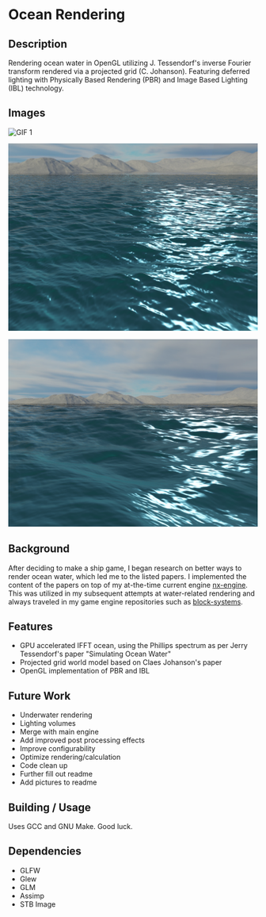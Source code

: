 # Ocean Rendering

## Description

Rendering ocean water in OpenGL utilizing J. Tessendorf's inverse Fourier transform rendered via a projected grid (C. Johanson).
Featuring deferred lighting with Physically Based Rendering (PBR) and Image Based Lighting (IBL) technology.

## Images

![GIF 1](images/ocean_rendering_1.gif)

![IMAGE 1](images/ocean_rendering_1.png)

![IMAGE 2](images/ocean_rendering_2.png)

## Background

After deciding to make a ship game, I began research on better ways to render ocean water, which led me to the listed papers. I implemented the content of the papers on top of my at-the-time current engine [nx-engine](https://github.com/forenoonwatch/nx-engine). This was utilized in my subsequent attempts at water-related rendering and always traveled in my game engine repositories such as [block-systems](https://github.com/forenoonwatch/block-systems).

## Features

- GPU accelerated IFFT ocean, using the Phillips spectrum as per Jerry Tessendorf's paper "Simulating Ocean Water"
- Projected grid world model based on Claes Johanson's paper
- OpenGL implementation of PBR and IBL

## Future Work

- Underwater rendering
- Lighting volumes
- Merge with main engine
- Add improved post processing effects
- Improve configurability
- Optimize rendering/calculation
- Code clean up
- Further fill out readme
- Add pictures to readme

## Building / Usage

Uses GCC and GNU Make. Good luck.

## Dependencies

- GLFW
- Glew
- GLM
- Assimp
- STB Image

